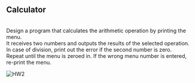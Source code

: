## Calculator
<br>
Design a program that calculates the arithmetic operation by printing the menu.
<br>
It receives two numbers and outputs the results of the selected operation.
<br>
In case of division, print out the error if the second number is zero.
<br>
Repeat until the menu is zeroed in. If the wrong menu number is entered, re-print the menu.


![HW2](https://user-images.githubusercontent.com/68213812/124372576-21954c80-dcc6-11eb-8109-8888dd03aca1.png)
